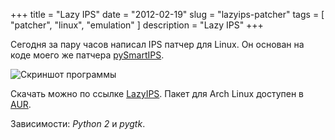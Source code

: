 +++
title = "Lazy IPS"
date = "2012-02-19"
slug = "lazyips-patcher"
tags = [ "patcher", "linux", "emulation" ]
description = "Lazy IPS"
+++

Сегодня за пару часов написал IPS патчер для Linux. Он основан на коде моего же патчера [pySmartIPS](http://pysmart.emu-mobi.com/).

![Скриншот программы](../../images/lazyips-patcher/lazyips.png)

Скачать можно по ссылке [LazyIPS](http://goo.gl/0kcmr). Пакет для Arch Linux доступен в [AUR](https://aur.archlinux.org/packages.php?ID=56857).

Зависимости: *Python 2* и *pygtk*.
